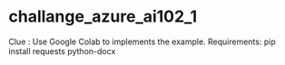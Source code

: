 # challange_azure_ai102_1

Clue : Use Google Colab to implements the example.
Requirements: pip install requests python-docx
